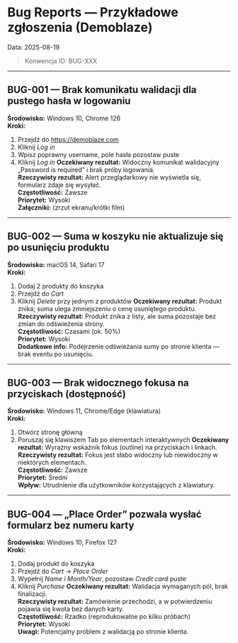 # Bug Reports — Przykładowe zgłoszenia (Demoblaze)  
Data: 2025-08-19

> Konwencja ID: BUG-XXX

---

## BUG-001 — Brak komunikatu walidacji dla pustego hasła w logowaniu
**Środowisko:** Windows 10, Chrome 126  
**Kroki:**
1. Przejdź do https://demoblaze.com
2. Kliknij *Log in*
3. Wpisz poprawny username, pole hasła pozostaw puste
4. Kliknij *Log in*
**Oczekiwany rezultat:** Widoczny komunikat walidacyjny „Password is required” i brak próby logowania.  
**Rzeczywisty rezultat:** Alert przeglądarkowy nie wyświetla się, formularz zdaje się wysyłać.  
**Częstotliwość:** Zawsze  
**Priorytet:** Wysoki  
**Załączniki:** (zrzut ekranu/krótki film)

---

## BUG-002 — Suma w koszyku nie aktualizuje się po usunięciu produktu
**Środowisko:** macOS 14, Safari 17  
**Kroki:**
1. Dodaj 2 produkty do koszyka
2. Przejdź do *Cart*
3. Kliknij *Delete* przy jednym z produktów
**Oczekiwany rezultat:** Produkt znika; suma ulega zmniejszeniu o cenę usuniętego produktu.  
**Rzeczywisty rezultat:** Produkt znika z listy, ale suma pozostaje bez zmian do odświeżenia strony.  
**Częstotliwość:** Czasami (ok. 50%)  
**Priorytet:** Wysoki  
**Dodatkowe info:** Podejrzenie odświeżania sumy po stronie klienta — brak eventu po usunięciu.

---

## BUG-003 — Brak widocznego fokusa na przyciskach (dostępność)
**Środowisko:** Windows 11, Chrome/Edge (klawiatura)  
**Kroki:**
1. Otwórz stronę główną
2. Poruszaj się klawiszem Tab po elementach interaktywnych
**Oczekiwany rezultat:** Wyraźny wskaźnik fokus (outline) na przyciskach i linkach.  
**Rzeczywisty rezultat:** Fokus jest słabo widoczny lub niewidoczny w niektórych elementach.  
**Częstotliwość:** Zawsze  
**Priorytet:** Średni  
**Wpływ:** Utrudnienie dla użytkowników korzystających z klawiatury.

---

## BUG-004 — „Place Order” pozwala wysłać formularz bez numeru karty
**Środowisko:** Windows 10, Firefox 127  
**Kroki:**
1. Dodaj produkt do koszyka
2. Przejdź do *Cart* → *Place Order*
3. Wypełnij *Name* i *Month/Year*, pozostaw *Credit card* puste
4. Kliknij *Purchase*
**Oczekiwany rezultat:** Walidacja wymaganych pól, brak finalizacji.  
**Rzeczywisty rezultat:** Zamówienie przechodzi, a w potwierdzeniu pojawia się kwota bez danych karty.  
**Częstotliwość:** Rzadko (reprodukowalne po kilku próbach)  
**Priorytet:** Wysoki  
**Uwagi:** Potencjalny problem z walidacją po stronie klienta.
